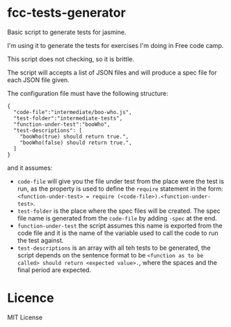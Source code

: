 # fcc-tests-generator

Basic script to generate tests for jasmine.

I'm using it to generate the tests for exercises I'm doing in Free code camp.

This script does not checking, so it is brittle.

The script will accepts a list of JSON files and will produce a spec file for each JSON file given.

The configuration file must have the following structure:

````
{
  "code-file":"intermediate/boo-who.js",
  "test-folder":"intermediate-tests",
  "function-under-test":"booWho",
  "test-descriptions": [
    "booWho(true) should return true.",
    "booWho(false) should return true.",
  ]
}
````

and it assumes:
  *  `code-file` will give you the file under test from the place were the test is run, as the property is used to define the
`require` statement in the form: `<function-under-test> = require (<code-file>).<function-under-test>`. 
  * `test-folder` is the place where the spec files will be created. The spec file name is generated from the `code-file`
   by adding `-spec` at the end.
  * `function-under-test` the script assumes this name is exported from the code file and it is the name of the variable
   used to call the code to run the test against.
  *  `test-descriptions` is an array with all teh tests to be generated, the script depends on the sentence format to be
  `<function as to be called> should return <expected value>.`, where the spaces and the final period are expected.
  
  
  
# Licence

MIT License
